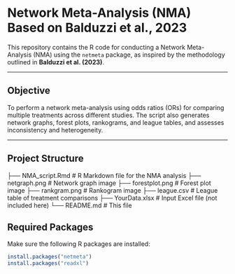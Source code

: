 # Network Meta-Analysis (NMA) Based on Balduzzi et al., 2023

This repository contains the R code for conducting a Network Meta-Analysis (NMA) using the `netmeta` package, as inspired by the methodology outlined in **Balduzzi et al. (2023)**.



---

## Objective

To perform a network meta-analysis using odds ratios (ORs) for comparing multiple treatments across different studies. The script also generates network graphs, forest plots, rankograms, and league tables, and assesses inconsistency and heterogeneity.

---

## Project Structure

├── NMA_script.Rmd # R Markdown file for the NMA analysis
├── netgraph.png # Network graph image
├── forestplot.png # Forest plot image
├── rankgram.png # Rankogram image
├── league.csv # League table of treatment comparisons
├── YourData.xlsx # Input Excel file (not included here)
└── README.md # This file

## Required Packages

Make sure the following R packages are installed:

```r
install.packages("netmeta")
install.packages("readxl")



